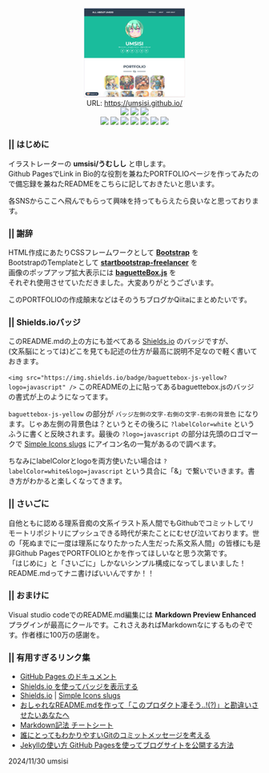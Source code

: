 <p align="center"><img src="./img/umss20241128035025.png" width="40%" alt="screenshot" /><br />
URL: <a href="https://umsisi.github.io/">https://umsisi.github.io/</a><br />
<a href="https://pages.github.com/"><img src="https://img.shields.io/badge/Github-Pages-blue?logo=github" /></a>
<a href="https://getbootstrap.com/"><img src="https://img.shields.io/badge/bootstrap-ready-pink?logo=bootstrap&labelColor=white" /></a>
<a href="https://github.com/feimosi/baguetteBox.js/"><img src="https://img.shields.io/badge/baguettebox-js-yellow?logo=javascript" /></a><br />
<a href="https://www.deviantart.com/umsisi"><img src="https://img.shields.io/badge/DeviantArt-gray?logo=deviantart" /></a>
<a href="https://umsisi.tumblr.com/"><img src="https://img.shields.io/badge/tumblr-blue?logo=tumblr" /></a>
<a href="https://ko-fi.com/umsisi"><img src="https://img.shields.io/badge/Ko--fi-red?logo=kofi&logoColor=white" /></a>
<a href="https://x.com/um_sisi"><img src="https://img.shields.io/badge/X(Twitter)-gray?logo=x" /></a>
<a href="https://bsky.app/profile/umsisi.bsky.social"><img src="https://img.shields.io/badge/Bluesky-blue?logo=bluesky&logoColor=white" /></a>
<a href="https://www.instagram.com/umsisi7/"><img src="https://img.shields.io/badge/Instagram-red?logo=instagram&logoColor=white" /></a>
<a href="http://misskey.io/@umsisi"><img src="https://img.shields.io/badge/Misskey.io-green?logo=misskey&logoColor=white" /></a></p>

### || はじめに
イラストレーターの **umsisi/うむしし** と申します。  
Github PagesでLink in Bio的な役割を兼ねたPORTFOLIOページを作ってみたので備忘録を兼ねたREADMEをこちらに記しておきたいと思います。

各SNSからここへ飛んでもらって興味を持ってもらえたら良いなと思っております。

### || 謝辞
HTML作成にあたりCSSフレームワークとして **[Bootstrap](https://getbootstrap.jp/)** を  
BootstrapのTemplateとして **[startbootstrap-freelancer](https://github.com/StartBootstrap/startbootstrap-freelancer)** を  
画像のポップアップ拡大表示には **[baguetteBox.js](https://github.com/feimosi/baguetteBox.jsr)** を  
それぞれ使用させていただきました。大変ありがとうございます。

このPORTFOLIOの作成顛末などはそのうちブログかQiitaにまとめたいです。

### || Shields.ioバッジ
このREADME.mdの上の方にも並べてある [Shields.io](https://shields.io/) のバッジですが、  
(文系脳にとっては)どこを見ても記述の仕方が最高に説明不足なので軽く書いておきます。

```<img src="https://img.shields.io/badge/baguettebox-js-yellow?logo=javascript" />```
このREADMEの上に貼ってあるbaguettebox.jsのバッジの書式が上のようになってます。

```baguettebox-js-yellow```
の部分が
```バッジ左側の文字-右側の文字-右側の背景色```
になります。じゃあ左側の背景色は？というとその後ろに
```?labelColor=white```
というふうに書くと反映されます。最後の
```?logo=javascript```
の部分は先頭のロゴマークで [Simple Icons slugs](https://github.com/simple-icons/simple-icons/blob/master/slugs.md) にアイコン名の一覧があるので調べます。

ちなみにlabelColorとlogoを両方使いたい場合は
```?labelColor=white&logo=javascript```
という具合に「&」で繋いでいきます。書き方がわかると楽しくなってきます。

### || さいごに
自他ともに認める理系音痴の文系イラスト系人間でもGithubでコミットしてリモートリポジトリにプッシュできる時代が来たことにむせび泣いております。世の「死ぬまでに一度は理系になりたかった人生だった系文系人間」の皆様にも是非Github PagesでPORTFOLIOとかを作ってほしいなと思う次第です。  
「はじめに」と「さいごに」しかないシンプル構成になってしまいました！README.mdってナニ書けばいいんですか！！

### || おまけに
Visual studio codeでのREADME.md編集には **Markdown Preview Enhanced** プラグインが最高にクールです。これさえあればMarkdownなにするものぞです。作者様に100万の感謝を。

### || 有用すぎるリンク集
- [GitHub Pages のドキュメント](https://docs.github.com/ja/pages)
- [Shields.io を使ってバッジを表示する](https://qiita.com/fujithuro/items/a8561983028c731309cf)
- [Shields.io](https://shields.io/) | [Simple Icons slugs](https://github.com/simple-icons/simple-icons/blob/master/slugs.md)
- [おしゃれなREADME.mdを作って「このプロダクト凄そう..!(?)」と勘違いさせたいあなたへ](https://zenn.dev/nixieminton/articles/692f3b0c4cc337)
- [Markdown記法 チートシート](https://qiita.com/Qiita/items/c686397e4a0f4f11683d)
- [誰にとってもわかりやすいGitのコミットメッセージを考える](https://www.tam-tam.co.jp/tipsnote/program/post16686.html)
- [Jekyllの使い方 GitHub Pagesを使ってブログサイトを公開する方法](https://simple-it-life.com/2020/08/16/migrate-blog-to-github/)

2024/11/30 umsisi